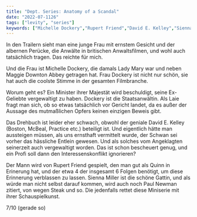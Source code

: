 ```yaml
---
title: "Dept. Series: Anatomy of a Scandal"
date: "2022-07-1126"
tags: ["levity", "series"]
keywords: ["Michelle Dockery","Rupert Friend","David E. Kelley","Sienna Miller","Paul Newman"]
---
```

In den Trailern sieht man eine junge Frau mit ernstem Gesicht und der albernen Perücke, die Anwälte in britischen Anwaltsfilmen, und wohl auch tatsächlich tragen. Das reichte für mich.

Und die Frau ist Michelle Dockery, die damals Lady Mary war und neben Maggie Downton Abbey getragen hat. Frau Dockery ist nicht nur schön, sie hat auch die coolste Stimme in der gesamten Filmbranche.

Worum geht es? Ein Minister ihrer Majestät wird beschuldigt, seine Ex-Geliebte vergewaltigt zu haben. Dockery ist die Staatsanwältin. Als Laie fragt man sich, ob so etwas tatsächlich vor Gericht landet, da es außer der Aussage des mutmaßlichen Opfers keinen einzigen Beweis gibt.

Das Drehbuch ist leider eher schwach, obwohl der geniale David E. Kelley (Boston, McBeal, Practice etc.) beteiligt ist. Und eigentlich hätte man aussteigen müssen, als uns ernsthaft vermittelt wurde, der Schwan sei vorher das hässliche Entlein gewesen. Und als solches vom Angeklagten seinerzeit auch vergewaltigt worden. Das ist schon bescheuert genug, und ein Profi soll dann den Interessenskonflikt ignorieren?

Der Mann wird von Rupert Friend gespielt, den man gut als Quinn in Erinerung hat, und der etwa 4 der insgesamt 6 Folgen benötigt, um diese Erinnerung verblassen zu lassen. Sienna Miller ist die schöne Gattin, und als würde man nicht selbst darauf kommen, wird auch noch Paul Newman zitiert, von wegen Steak und so. Die jedenfalls rettet diese Miniserie mit ihrer Schauspielkunst.

7/10 (gerade so)
